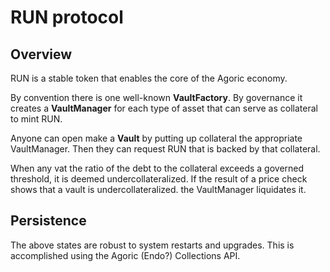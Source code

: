 # RUN protocol

## Overview

RUN is a stable token that enables the core of the Agoric economy.

By convention there is one well-known **VaultFactory**. By governance it creates a **VaultManager** for each type of asset that can serve as collateral to mint RUN.

Anyone can open make a **Vault** by putting up collateral the appropriate VaultManager. Then they can request RUN that is backed by that collateral.

When any vat the ratio of the debt to the collateral exceeds a governed threshold, it is deemed undercollateralized. If the result of a price check shows that a vault is undercollateralized. the VaultManager liquidates it.

## Persistence

The above states are robust to system restarts and upgrades. This is accomplished using the Agoric (Endo?) Collections API.
